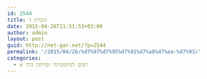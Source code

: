 ```yaml
---
id: 2544
title: חוברת ד
date: 2015-04-26T21:51:53+03:00
author: admin
layout: post
guid: http://net-gar.net/?p=2544
permalink: '/2015/04/26/%d7%97%d7%95%d7%91%d7%a8%d7%aa-%d7%93/'
categories:
  - דפים למתמטיקה ופיזיקה כרך א
---
```

